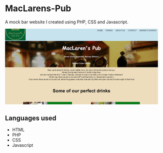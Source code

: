 # MacLarens-Pub
A mock bar website I created using PHP, CSS and Javascript.

![Front Page](./images/homepage.jpg)

## Languages used
- HTML
- PHP
- CSS
- Javascript 

